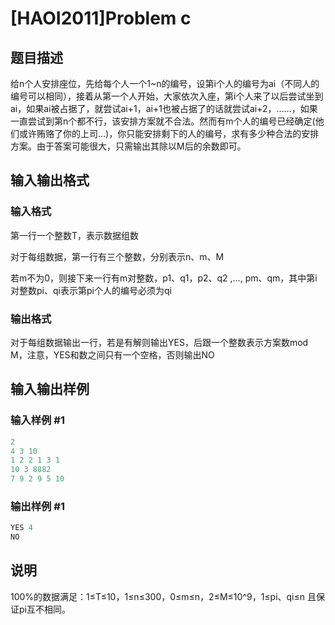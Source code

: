 # [HAOI2011]Problem c

## 题目描述

给n个人安排座位，先给每个人一个1~n的编号，设第i个人的编号为ai（不同人的编号可以相同），接着从第一个人开始，大家依次入座，第i个人来了以后尝试坐到ai，如果ai被占据了，就尝试ai+1，ai+1也被占据了的话就尝试ai+2，……，如果一直尝试到第n个都不行，该安排方案就不合法。然而有m个人的编号已经确定(他们或许贿赂了你的上司...)，你只能安排剩下的人的编号，求有多少种合法的安排方案。由于答案可能很大，只需输出其除以M后的余数即可。

## 输入输出格式

### 输入格式

第一行一个整数T，表示数据组数

对于每组数据，第一行有三个整数，分别表示n、m、M

若m不为0，则接下来一行有m对整数，p1、q1，p2、q2 ,…, pm、qm，其中第i对整数pi、qi表示第pi个人的编号必须为qi

### 输出格式

对于每组数据输出一行，若是有解则输出YES，后跟一个整数表示方案数mod M，注意，YES和数之间只有一个空格，否则输出NO

## 输入输出样例

### 输入样例 #1

```cpp
2
4 3 10
1 2 2 1 3 1
10 3 8882
7 9 2 9 5 10
```


### 输出样例 #1

```cpp
YES 4
NO
```


## 说明

100%的数据满足：1≤T≤10，1≤n≤300，0≤m≤n，2≤M≤10^9，1≤pi、qi≤n 且保证pi互不相同。

